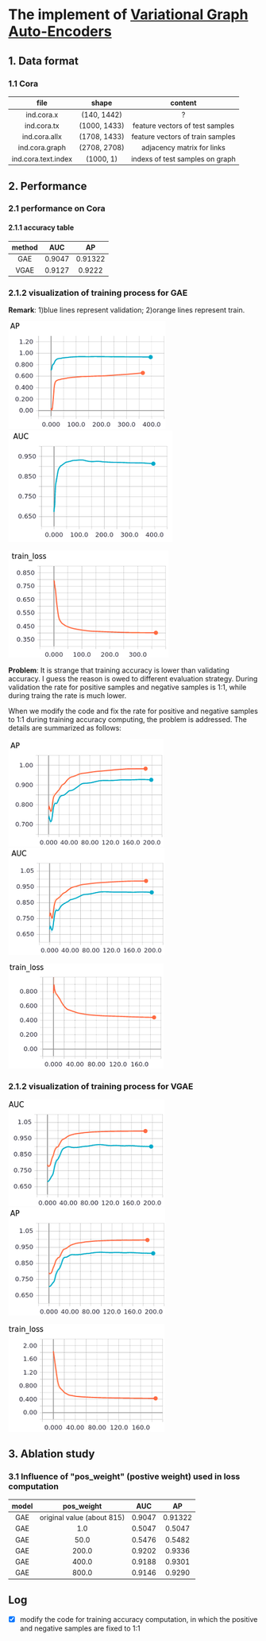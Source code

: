 # The implement of [Variational Graph Auto-Encoders](https://arxiv.org/pdf/1611.07308.pdf)

## 1. Data format
### 1.1 Cora
|file|shape|content|
|:---:|:---:|:---:|
|ind.cora.x|(140, 1442)|?| 
|ind.cora.tx|(1000, 1433)|feature vectors of test samples| 
|ind.cora.allx|(1708, 1433)|feature vectors of train samples|
|ind.cora.graph|(2708, 2708)|adjacency matrix for links|
|ind.cora.text.index|(1000, 1)|indexs of test samples on graph|

## 2. Performance
### 2.1 performance on Cora
#### 2.1.1 accuracy table
|method|AUC|AP|
|:---:|:---:|:---:|
|GAE|0.9047|0.91322|
|VGAE|0.9127|0.9222|

### 2.1.2 visualization of training process for GAE
**Remark**: 1)blue lines represent validation; 2)orange lines represent train.

![accuracy](image/ap.png)
![auc](image/auc.png)

![loss](image/loss.png)

**Problem**: It is strange that training accuracy is lower than validating accuracy. I guess the reason is owed to different evaluation strategy. During validation the rate for positive samples and negative samples is 1:1, while during traing the rate is much lower.

When we modify the code and fix the rate for positive and negative samples to 1:1 during training accuracy computing, the problem is addressed. The details are summarized as follows:

![accuracy](image/ap_modify.png)
![auc](image/auc_modify.png)

![loss](image/loss_modify.png)

### 2.1.2 visualization of training process for VGAE
![accuracy](image/ap_vae.png)
![auc](image/auc_vae.png) 

![accuracy](image/loss_vae.png)

## 3. Ablation study
### 3.1 Influence of "pos_weight" (postive weight) used in loss computation
|model|pos_weight|AUC|AP|
|:---:|:---:|:---:|:---:|
|GAE|original value (about 815)|0.9047|0.91322|
|GAE|1.0|0.5047|0.5047|
|GAE|50.0|0.5476|0.5482|
|GAE|200.0|0.9202|0.9336|
|GAE|400.0|0.9188|0.9301|
|GAE|800.0|0.9146|0.9290|    

## Log
- [x] modify the code for training accuracy computation, in which the positive and negative samples are fixed to 1:1
